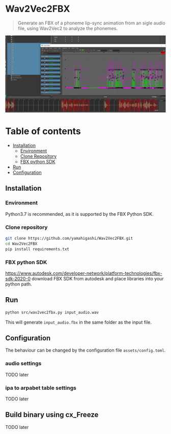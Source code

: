 # Wav2Vec2FBX

> Generate an FBX of a phoneme lip-sync animation from an sigle audio file, using Wav2Vec2 to analyze the phonemes.
> 
![alt text](https://github.com/yamahigashi/Wav2Vec2FBX/blob/doc/Screenshot_434.png?raw=true)


Table of contents
=================

<!--ts-->
   * [Installation](#installation)
     *  [Environment](#environment)
     *  [Clone Repository](#clone-repository)
     *  [FBX python SDK](#fbx-python-sdk)
  *  [Run](#run)
  *  [Configuration](#configuration)
<!--te-->


## Installation

### Environment
Python3.7 is recommended, as it is supported by the FBX Python SDK.


### Clone repository
```sh
git clone https://github.com/yamahigashi/Wav2Vec2FBX.git
cd Wav2Vec2FBX
pip install requirements.txt
```

### FBX python SDK 
https://www.autodesk.com/developer-network/platform-technologies/fbx-sdk-2020-0
download FBX SDK from autodesk and place libraries into your python path.

## Run
```sh
python src/wav2vec2fbx.py input_audio.wav
```
This will generate `input_audio.fbx` in the same folder as the input file.


## Configuration
The behaviour can be changed by the configuration file `assets/config.toml`.

### audio settings
TODO later

### ipa to arpabet table settings
TODO later

## Build binary using cx_Freeze
TODO later
